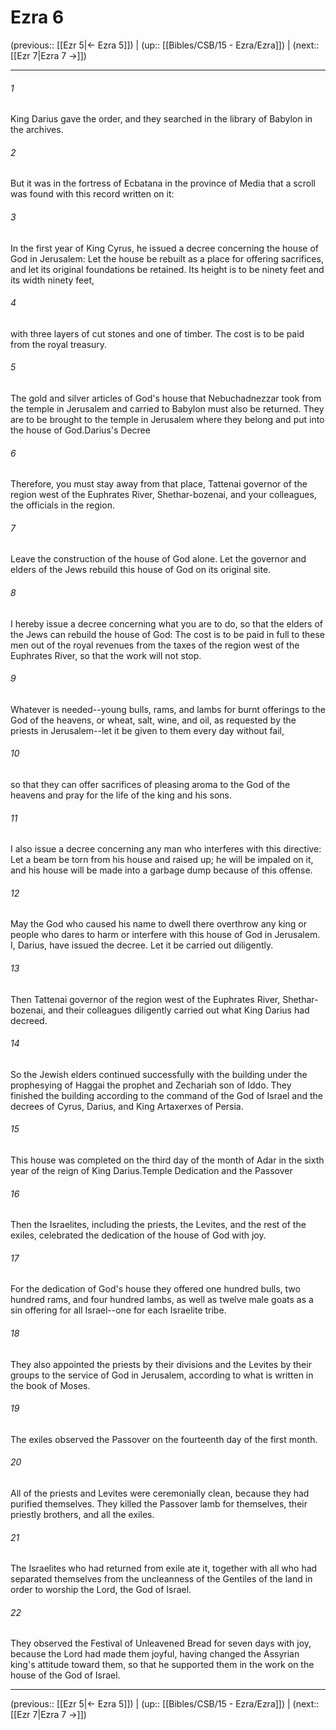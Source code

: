 # Ezra 6

(previous:: [[Ezr 5|← Ezra 5]]) | (up:: [[Bibles/CSB/15 - Ezra/Ezra]]) | (next:: [[Ezr 7|Ezra 7 →]])

***


###### 1 
King Darius gave the order, and they searched in the library of Babylon in the archives. 

###### 2 
But it was in the fortress of Ecbatana in the province of Media that a scroll was found with this record written on it: 

###### 3 
In the first year of King Cyrus, he issued a decree concerning the house of God in Jerusalem: Let the house be rebuilt as a place for offering sacrifices, and let its original foundations be retained. Its height is to be ninety feet and its width ninety feet, 

###### 4 
with three layers of cut stones and one of timber. The cost is to be paid from the royal treasury. 

###### 5 
The gold and silver articles of God's house that Nebuchadnezzar took from the temple in Jerusalem and carried to Babylon must also be returned. They are to be brought to the temple in Jerusalem where they belong and put into the house of God.Darius's Decree 

###### 6 
Therefore, you must stay away from that place, Tattenai governor of the region west of the Euphrates River, Shethar-bozenai, and your colleagues, the officials in the region. 

###### 7 
Leave the construction of the house of God alone. Let the governor and elders of the Jews rebuild this house of God on its original site. 

###### 8 
I hereby issue a decree concerning what you are to do, so that the elders of the Jews can rebuild the house of God: The cost is to be paid in full to these men out of the royal revenues from the taxes of the region west of the Euphrates River, so that the work will not stop. 

###### 9 
Whatever is needed--young bulls, rams, and lambs for burnt offerings to the God of the heavens, or wheat, salt, wine, and oil, as requested by the priests in Jerusalem--let it be given to them every day without fail, 

###### 10 
so that they can offer sacrifices of pleasing aroma to the God of the heavens and pray for the life of the king and his sons. 

###### 11 
I also issue a decree concerning any man who interferes with this directive: Let a beam be torn from his house and raised up; he will be impaled on it, and his house will be made into a garbage dump because of this offense. 

###### 12 
May the God who caused his name to dwell there overthrow any king or people who dares to harm or interfere with this house of God in Jerusalem. I, Darius, have issued the decree. Let it be carried out diligently. 

###### 13 
Then Tattenai governor of the region west of the Euphrates River, Shethar-bozenai, and their colleagues diligently carried out what King Darius had decreed. 

###### 14 
So the Jewish elders continued successfully with the building under the prophesying of Haggai the prophet and Zechariah son of Iddo. They finished the building according to the command of the God of Israel and the decrees of Cyrus, Darius, and King Artaxerxes of Persia. 

###### 15 
This house was completed on the third day of the month of Adar in the sixth year of the reign of King Darius.Temple Dedication and the Passover 

###### 16 
Then the Israelites, including the priests, the Levites, and the rest of the exiles, celebrated the dedication of the house of God with joy. 

###### 17 
For the dedication of God's house they offered one hundred bulls, two hundred rams, and four hundred lambs, as well as twelve male goats as a sin offering for all Israel--one for each Israelite tribe. 

###### 18 
They also appointed the priests by their divisions and the Levites by their groups to the service of God in Jerusalem, according to what is written in the book of Moses. 

###### 19 
The exiles observed the Passover on the fourteenth day of the first month. 

###### 20 
All of the priests and Levites were ceremonially clean, because they had purified themselves. They killed the Passover lamb for themselves, their priestly brothers, and all the exiles. 

###### 21 
The Israelites who had returned from exile ate it, together with all who had separated themselves from the uncleanness of the Gentiles of the land in order to worship the Lord, the God of Israel. 

###### 22 
They observed the Festival of Unleavened Bread for seven days with joy, because the Lord had made them joyful, having changed the Assyrian king's attitude toward them, so that he supported them in the work on the house of the God of Israel.

***

(previous:: [[Ezr 5|← Ezra 5]]) | (up:: [[Bibles/CSB/15 - Ezra/Ezra]]) | (next:: [[Ezr 7|Ezra 7 →]])
